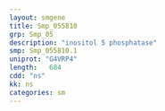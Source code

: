 ```yaml
---
layout: smgene
title: Smp_055810
grp: Smp_05
description: "inositol 5 phosphatase"
smp: Smp_055810.1
uniprot: "G4VRP4"
length:   684
cdd: "ns"
kk: ns
categories: sm
---
```

